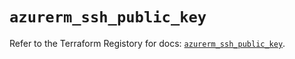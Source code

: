 # `azurerm_ssh_public_key`

Refer to the Terraform Registory for docs: [`azurerm_ssh_public_key`](https://www.terraform.io/docs/providers/azurerm/r/ssh_public_key).
